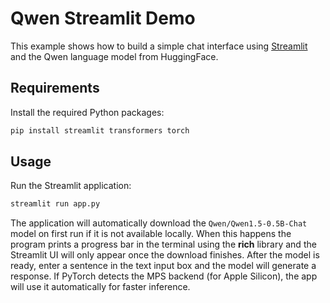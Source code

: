 # Qwen Streamlit Demo

This example shows how to build a simple chat interface using [Streamlit](https://streamlit.io/) and the Qwen language model from HuggingFace.

## Requirements

Install the required Python packages:

```bash
pip install streamlit transformers torch
```

## Usage

Run the Streamlit application:

```bash
streamlit run app.py
```

The application will automatically download the `Qwen/Qwen1.5-0.5B-Chat` model
on first run if it is not available locally. When this happens the program
prints a progress bar in the terminal using the **rich** library and the
Streamlit UI will only appear once the download finishes. After the model is
ready, enter a sentence in the text input box and the model will generate a
response. If PyTorch detects the MPS backend (for Apple Silicon), the app will
use it automatically for faster inference.
